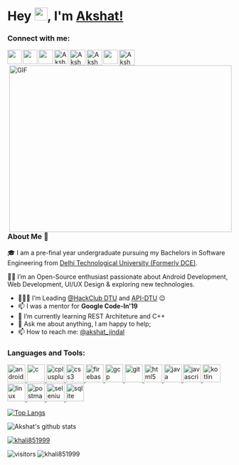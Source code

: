 <!--### Hi there 👋-->

<!--
**Khali851999/Khali851999** is a ✨ _special_ ✨ repository because its `README.md` (this file) appears on your GitHub profile.

Here are some ideas to get you started:

- 🔭 I’m currently working on ...
- 🌱 I’m currently learning ...
- 👯 I’m looking to collaborate on ...
- 🤔 I’m looking for help with ...
- 💬 Ask me about ...
- 📫 How to reach me: ...
- 😄 Pronouns: ...
- ⚡ Fun fact: ...
-->


# Hey <img src="https://github.com/TheDudeThatCode/TheDudeThatCode/blob/master/Assets/Hi.gif" width="29px">, I'm [Akshat!](https://github.com/Khali851999)


<h3 align="left">Connect with me:</h3>
<p align="left">
  
<a href="https://www.linkedin.com/in/akshat-jindal">
  <img align="left" width="32px" src="https://cdn.jsdelivr.net/npm/simple-icons@v3/icons/linkedin.svg"  />
</a>

<a href="https://twitter.com/ak_jindal">
  <img align="left" width="32px" src="https://cdn.jsdelivr.net/npm/simple-icons@v3/icons/twitter.svg" />
</a>

<a href="https://medium.com/@akshatjindal215">
  <img align="left" width="32px" src="https://cdn.jsdelivr.net/npm/simple-icons@v3/icons/medium.svg" />
</a>

<a href="https://www.codechef.com/users/akshat_jindal0">
   <img align="left" alt="Akshat's Codechef" width="32px" src="https://cdn.jsdelivr.net/npm/simple-icons@v3/icons/codechef.svg" />
</a>

<a href="https://codeforces.com/profile/akshat_jindal">
   <img align="left" alt="Akshat's Codeforces" width="35px" src="https://cdn.jsdelivr.net/npm/simple-icons@v3/icons/codeforces.svg" />
</a>

<a href="https://stackoverflow.com/users/https://stackoverflow.com/users/11348596/akshat-jindal">
  <img align="left" alt="Akshat's StackOverflow" width="35px" src="https://cdn.jsdelivr.net/npm/simple-icons@3.0.1/icons/stackoverflow.svg" />
</a>

<a href="https://instagram.com/akshat_jindal">
  <img align="center" alt="Akshat's Instagram" width="35px" src="https://cdn.jsdelivr.net/npm/simple-icons@3.0.1/icons/instagram.svg" />
</a>

<a href="mailto:akshatjindal215@gmail.com">
  <img align="left" width="32px" src="https://cdn.jsdelivr.net/npm/simple-icons@v3/icons/gmail.svg" />
</a>

<br />

<img align="right" alt="GIF" src="https://github.com/abhisheknaiidu/abhisheknaiidu/blob/master/code.gif?raw=true" width="500" height="375" />

### About Me 🚀

🎓 I am a pre-final year undergraduate pursuing my Bachelors in Software Engineering from [Delhi Technological University (Formerly DCE)](http://dtu.ac.in/).
</br>

👨‍💻 I’m an Open-Source enthusiast passionate about Android Development, Web Development, UI/UX Design & exploring new technologies. 
</br>

- 👨🏽‍💻 I’m Leading [@HackClub DTU](https://hackclub.com/) and [API-DTU](https://www.facebook.com/groups/api.dtu/) :wink:
- 📫 I was a mentor for **Google Code-In'19**
- 🌱 I’m currently learning REST Architeture and C++
- 💬 Ask me about anything, I am happy to help;
- 📫 How to reach me: [@akshat_jindal](https://www.linkedin.com/in/akshat-jindal)
<!-- - 📝[Resume](https://drive.google.com/file/d/1fWG_JQBYyaaNXlavxaI55Ha4euHf2sou/view) --->

<h3 align="left">Languages and Tools:</h3>

<p align="left">
    <a href="https://developer.android.com" target="_blank"> <img src="https://devicons.github.io/devicon/devicon.git/icons/android/android-original-wordmark.svg" alt="android" width="40" height="40" /> </a>
    <a href="https://www.cprogramming.com/" target="_blank"> <img src="https://devicons.github.io/devicon/devicon.git/icons/c/c-original.svg" alt="c" width="40" height="40" /> </a>
    <a href="https://www.w3schools.com/cpp/" target="_blank"> <img src="https://devicons.github.io/devicon/devicon.git/icons/cplusplus/cplusplus-original.svg" alt="cplusplus" width="40" height="40" /> </a>
    <a href="https://www.w3schools.com/css/" target="_blank"> <img src="https://devicons.github.io/devicon/devicon.git/icons/css3/css3-original-wordmark.svg" alt="css3" width="40" height="40" /> </a>
    <a href="https://firebase.google.com/" target="_blank"> <img src="https://www.vectorlogo.zone/logos/firebase/firebase-icon.svg" alt="firebase" width="40" height="40" /> </a>
    <a href="https://cloud.google.com" target="_blank"> <img src="https://www.vectorlogo.zone/logos/google_cloud/google_cloud-icon.svg" alt="gcp" width="40" height="40" /> </a>
    <a href="https://git-scm.com/" target="_blank"> <img src="https://www.vectorlogo.zone/logos/git-scm/git-scm-icon.svg" alt="git" width="40" height="40" /> </a>
    <a href="https://www.w3.org/html/" target="_blank"> <img src="https://devicons.github.io/devicon/devicon.git/icons/html5/html5-original-wordmark.svg" alt="html5" width="40" height="40" /> </a>
    <a href="https://www.java.com" target="_blank"> <img src="https://devicons.github.io/devicon/devicon.git/icons/java/java-original-wordmark.svg" alt="java" width="40" height="40" /> </a>
    <a href="https://developer.mozilla.org/en-US/docs/Web/JavaScript" target="_blank"> <img src="https://devicons.github.io/devicon/devicon.git/icons/javascript/javascript-original.svg" alt="javascript" width="40" height="40" /> </a>
    <a href="https://kotlinlang.org" target="_blank"> <img src="https://www.vectorlogo.zone/logos/kotlinlang/kotlinlang-icon.svg" alt="kotlin" width="40" height="40" /> </a>
    <a href="https://www.linux.org/" target="_blank"> <img src="https://devicons.github.io/devicon/devicon.git/icons/linux/linux-original.svg" alt="linux" width="40" height="40" /> </a>
    <a href="https://postman.com" target="_blank"> <img src="https://www.vectorlogo.zone/logos/getpostman/getpostman-icon.svg" alt="postman" width="40" height="40" /> </a>
    <a href="https://www.selenium.dev" target="_blank"> <img src="https://raw.githubusercontent.com/detain/svg-logos/780f25886640cef088af994181646db2f6b1a3f8/svg/selenium-logo.svg" alt="selenium" width="40" height="40" /> </a>
    <a href="https://www.sqlite.org/" target="_blank"> <img src="https://www.vectorlogo.zone/logos/sqlite/sqlite-icon.svg" alt="sqlite" width="40" height="40" /> </a>
</p>


[![Top Langs](https://github-readme-stats.vercel.app/api/top-langs/?username=Khali851999&layout=compact&langs_count=8)](https://github.com/Khali851999/github-readme-stats)

<!--- [![Akshat's wakatime stats](https://github-readme-stats.vercel.app/api/wakatime?username=willianrod)](https://github.com/Khali851999/github-readme-stats) 
--->

![Akshat's github stats](https://github-readme-stats.vercel.app/api?username=Khali851999&show_icons=true&hide_border=true&hide=contribs,prs?count_private=true)

<p align="left"> <a href="https://github.com/ryo-ma/github-profile-trophy"><img src="https://github-profile-trophy.vercel.app/?username=khali851999" alt="khali851999" /></a> </p>

<!--- <p align="left"> <a href="https://twitter.com/ak_jindal" target="blank"><img src="https://img.shields.io/twitter/follow/ak_jindal?logo=twitter&style=for-the-badge" alt="ak_jindal" /></a> </p> --->


![visitors](https://visitor-badge.laobi.icu/badge?page_id=Khali851999.Khali851999)
<a align="left"> <img src="https://komarev.com/ghpvc/?username=khali851999&label=Profile%20views&color=0e75b6&style=flat" alt="khali851999" /> </a>

<!-- <p align="left"> <img src="https://komarev.com/ghpvc/?username=Khali851999" alt="Akshat" /> </p> -->
